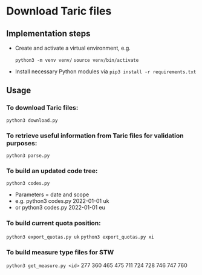 # Download Taric files

## Implementation steps

- Create and activate a virtual environment, e.g.

  `python3 -m venv venv/`
  `source venv/bin/activate`

- Install necessary Python modules via `pip3 install -r requirements.txt`


## Usage

### To download Taric files:
`python3 download.py`

### To retrieve useful information from Taric files for validation purposes:
`python3 parse.py`

### To build an updated code tree:
`python3 codes.py`
- Parameters = date and scope
- e.g. python3 codes.py 2022-01-01 uk
- or   python3 codes.py 2022-01-01 eu

### To build current quota position:
`python3 export_quotas.py uk`
`python3 export_quotas.py xi`

### To build measure type files for STW
`python3 get_measure.py <id>`
277
360
465
475
711
724
728
746
747
760